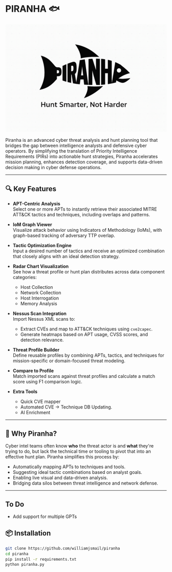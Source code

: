 # PIRANHA 🐟  

![piranha](images/piranha_logo.png)

Piranha is an advanced cyber threat analysis and hunt planning tool that bridges the gap between intelligence analysts and defensive cyber operators. By simplifying the translation of Priority Intelligence Requirements (PIRs) into actionable hunt strategies, Piranha accelerates mission planning, enhances detection coverage, and supports data-driven decision making in cyber defense operations.

---

## 🔍 Key Features

- **APT-Centric Analysis**  
  Select one or more APTs to instantly retrieve their associated MITRE ATT&CK tactics and techniques, including overlaps and patterns.

- **IoM Graph Viewer**  
  Visualize attack behavior using Indicators of Methodology (IoMs), with graph-based tracking of adversary TTP overlap.

- **Tactic Optimization Engine**  
  Input a desired number of tactics and receive an optimized combination that closely aligns with an ideal detection strategy.

- **Radar Chart Visualization**  
  See how a threat profile or hunt plan distributes across data component categories:  
  - Host Collection  
  - Network Collection  
  - Host Interrogation  
  - Memory Analysis

- **Nessus Scan Integration**  
  Import Nessus XML scans to:
  - Extract CVEs and map to ATT&CK techniques using `cve2capec`.
  - Generate heatmaps based on APT usage, CVSS scores, and detection relevance.

- **Threat Profile Builder**  
  Define reusable profiles by combining APTs, tactics, and techniques for mission-specific or domain-focused threat modeling.

- **Compare to Profile**  
  Match imported scans against threat profiles and calculate a match score using F1 comparison logic.

- **Extra Tools**
  - Quick CVE mapper
  - Automated CVE -> Technique DB Updating.
  - AI Enrichment
---

## 🧠 Why Piranha?

Cyber intel teams often know **who** the threat actor is and **what** they're trying to do, but lack the technical time or tooling to pivot that into an effective hunt plan. Piranha simplifies this process by:

- Automatically mapping APTs to techniques and tools.
- Suggesting ideal tactic combinations based on analyst goals.
- Enabling live visual and data-driven analysis.
- Bridging data silos between threat intelligence and network defense.
---

## To Do
- Add support for multiple GPTs

## 📦 Installation

```bash
git clone https://github.com/williamjsmail/piranha
cd piranha
pip install -r requirements.txt
python piranha.py
```
